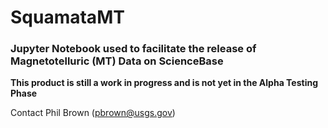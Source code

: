 # SquamataMT
### Jupyter Notebook used to facilitate the release of Magnetotelluric (MT) Data on ScienceBase

**This product is still a work in progress and is not yet in the Alpha Testing Phase**

Contact Phil Brown (pbrown@usgs.gov)

